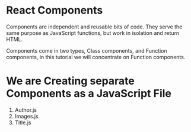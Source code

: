 # React Components

<p>Components are independent and reusable bits of code. They serve the same purpose as JavaScript functions, but work in isolation and return HTML.<br>

Components come in two types, Class components, and Function components, in this tutorial we will concentrate on Function components.</p>

# We are Creating separate Components as a JavaScript File
<ol>
<li>Author.js</li>
<li>Images.js</li>
<li>Title.js</li>
</ol>
